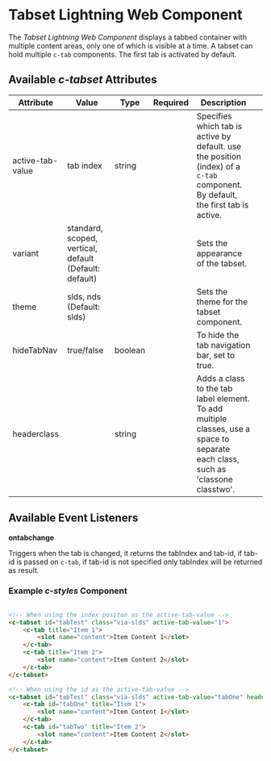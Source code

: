 # Tabset Lightning Web Component

The _Tabset Lightning Web Component_ displays a tabbed container with multiple content areas, only one of which is visible at a time. A tabset can hold multiple `c-tab` components. The first tab is activated by default.

## Available _c-tabset_ Attributes

| Attribute        | Value                                                  | Type    | Required | Description                                                                                                                      |     |
| ---------------- | ------------------------------------------------------ | ------- | -------- | -------------------------------------------------------------------------------------------------------------------------------- | --- |
| active-tab-value | tab index                                              | string  |          | Specifies which tab is active by default. use the position (index) of a `c-tab` component. By default, the first tab is active.  |
| variant          | standard, scoped, vertical, default (Default: default) |         |          | Sets the appearance of the tabset.                                                                                               |
| theme            | slds, nds (Default: slds)                              |         |          | Sets the theme for the tabset component.                                                                                         |
| hideTabNav       | true/false                                             | boolean |          | To hide the tab navigation bar, set to true.                                                                                     |
| headerclass      |                                                        | string  |          | Adds a class to the tab label element. To add multiple classes, use a space to separate each class, such as 'classone classtwo'. |

## Available Event Listeners

**ontabchange**

Triggers when the tab is changed, it returns the tabIndex and tab-id, if tab-id is passed on `c-tab`, if tab-id is not specified only tabIndex will be returned as result.

### Example _c-styles_ Component

```Html

<!-- When using the index positon as the active-tab-value -->
<c-tabset id="tabTest" class="via-slds" active-tab-value="1">
    <c-tab title="Item 1">
        <slot name="content">Item Content 1</slot>
    </c-tab>
    <c-tab title="Item 2">
        <slot name="content">Item Content 2</slot>
    </c-tab>
</c-tabset>

<!-- When using the id as the active-tab-value -->
<c-tabset id="tabTest" class="via-slds" active-tab-value="tabOne" headerclass="slds-text-title_caps">
    <c-tab id="tabOne" title="Item 1">
        <slot name="content">Item Content 1</slot>
    </c-tab>
    <c-tab id="tabTwo" title="Item 2">
        <slot name="content">Item Content 2</slot>
    </c-tab>
</c-tabset>
```

